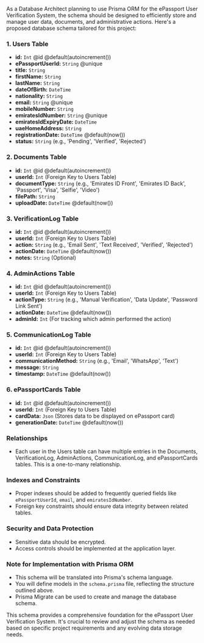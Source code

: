 As a Database Architect planning to use Prisma ORM for the ePassport User Verification System, the schema should be designed to efficiently store and manage user data, documents, and administrative actions. Here's a proposed database schema tailored for this project:

### **1. Users Table**
- **id:** `Int` @id @default(autoincrement())
- **ePassportUserId:** `String` @unique
- **title:** `String`
- **firstName:** `String`
- **lastName:** `String`
- **dateOfBirth:** `DateTime`
- **nationality:** `String`
- **email:** `String` @unique
- **mobileNumber:** `String`
- **emiratesIdNumber:** `String` @unique
- **emiratesIdExpiryDate:** `DateTime`
- **uaeHomeAddress:** `String`
- **registrationDate:** `DateTime` @default(now())
- **status:** `String` (e.g., 'Pending', 'Verified', 'Rejected')

### **2. Documents Table**
- **id:** `Int` @id @default(autoincrement())
- **userId:** `Int` (Foreign Key to Users Table)
- **documentType:** `String` (e.g., 'Emirates ID Front', 'Emirates ID Back', 'Passport', 'Visa', 'Selfie', 'Video')
- **filePath:** `String`
- **uploadDate:** `DateTime` @default(now())

### **3. VerificationLog Table**
- **id:** `Int` @id @default(autoincrement())
- **userId:** `Int` (Foreign Key to Users Table)
- **action:** `String` (e.g., 'Email Sent', 'Text Received', 'Verified', 'Rejected')
- **actionDate:** `DateTime` @default(now())
- **notes:** `String` (Optional)

### **4. AdminActions Table**
- **id:** `Int` @id @default(autoincrement())
- **userId:** `Int` (Foreign Key to Users Table)
- **actionType:** `String` (e.g., 'Manual Verification', 'Data Update', 'Password Link Sent')
- **actionDate:** `DateTime` @default(now())
- **adminId:** `Int` (For tracking which admin performed the action)

### **5. CommunicationLog Table**
- **id:** `Int` @id @default(autoincrement())
- **userId:** `Int` (Foreign Key to Users Table)
- **communicationMethod:** `String` (e.g., 'Email', 'WhatsApp', 'Text')
- **message:** `String`
- **timestamp:** `DateTime` @default(now())

### **6. ePassportCards Table**
- **id:** `Int` @id @default(autoincrement())
- **userId:** `Int` (Foreign Key to Users Table)
- **cardData:** `Json` (Stores data to be displayed on ePassport card)
- **generationDate:** `DateTime` @default(now())

### **Relationships**
- Each user in the Users table can have multiple entries in the Documents, VerificationLog, AdminActions, CommunicationLog, and ePassportCards tables. This is a one-to-many relationship.

### **Indexes and Constraints**
- Proper indexes should be added to frequently queried fields like `ePassportUserId`, `email`, and `emiratesIdNumber`.
- Foreign key constraints should ensure data integrity between related tables.

### **Security and Data Protection**
- Sensitive data should be encrypted.
- Access controls should be implemented at the application layer.

### **Note for Implementation with Prisma ORM**
- This schema will be translated into Prisma's schema language.
- You will define models in the `schema.prisma` file, reflecting the structure outlined above.
- Prisma Migrate can be used to create and manage the database schema.

This schema provides a comprehensive foundation for the ePassport User Verification System. It's crucial to review and adjust the schema as needed based on specific project requirements and any evolving data storage needs.